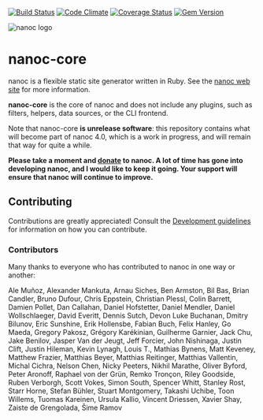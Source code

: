 [![Build Status](https://travis-ci.org/nanoc/nanoc-core.png)](https://travis-ci.org/nanoc/nanoc-core)
[![Code Climate](https://codeclimate.com/github/nanoc/nanoc-core.png)](https://codeclimate.com/github/nanoc/nanoc-core)
[![Coverage Status](https://coveralls.io/repos/nanoc/nanoc-core/badge.png?branch=master)](https://coveralls.io/r/nanoc/nanoc-core)
[![Gem Version](https://badge.fury.io/rb/nanoc-core.png)](http://badge.fury.io/rb/nanoc-core)

![nanoc logo](https://avatars1.githubusercontent.com/u/3260163?s=140)

# nanoc-core

nanoc is a flexible static site generator written in Ruby. See the [nanoc web site](http://nanoc.ws) for more information.

**nanoc-core** is the core of nanoc and does not include any plugins, such as
filters, helpers, data sources, or the CLI frontend.

Note that nanoc-core **is unrelease software**: this repository contains what will become part of nanoc 4.0, which is a work in progress, and will remain that way for quite a while.

**Please take a moment and [donate](http://pledgie.com/campaigns/9282) to nanoc. A lot of time has gone into developing nanoc, and I would like to keep it going. Your support will ensure that nanoc will continue to improve.**

## Contributing

Contributions are greatly appreciated! Consult the [Development guidelines](http://nanoc.ws/development/) for information on how you can contribute.

### Contributors

Many thanks to everyone who has contributed to nanoc in one way or another:

Ale Muñoz, Alexander Mankuta, Arnau Siches, Ben Armston, Bil Bas, Brian Candler, Bruno Dufour, Chris Eppstein, Christian Plessl, Colin Barrett, Damien Pollet, Dan Callahan, Daniel Hofstetter, Daniel Mendler, Daniel Wollschlaeger, David Everitt, Dennis Sutch, Devon Luke Buchanan, Dmitry Bilunov, Eric Sunshine, Erik Hollensbe, Fabian Buch, Felix Hanley, Go Maeda, Gregory Pakosz, Grégory Karékinian, Guilherme Garnier, Jack Chu, Jake Benilov, Jasper Van der Jeugt, Jeff Forcier, John Nishinaga, Justin Clift, Justin Hileman, Kevin Lynagh, Louis T., Mathias Bynens, Matt Keveney, Matthew Frazier, Matthias Beyer, Matthias Reitinger, Matthias Vallentin, Michal Cichra, Nelson Chen, Nicky Peeters, Nikhil Marathe, Oliver Byford, Peter Aronoff, Raphael von der Grün, Remko Tronçon, Riley Goodside, Ruben Verborgh, Scott Vokes, Simon South, Spencer Whitt, Stanley Rost, Starr Horne, Stefan Bühler, Stuart Montgomery, Takashi Uchibe, Toon Willems, Tuomas Kareinen, Ursula Kallio, Vincent Driessen, Xavier Shay, Zaiste de Grengolada, Šime Ramov
